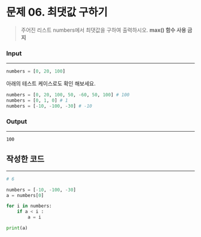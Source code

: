 # 문제 06. 최댓값 구하기



> 주어진 리스트 numbers에서 최댓값을 구하여 출력하시오.
**max() 함수 사용 금지**
>

### Input
---

```python
numbers = [0, 20, 100]
```

아래의 테스트 케이스로도 확인 해보세요.
```python
numbers = [0, 20, 100, 50, -60, 50, 100] # 100
numbers = [0, 1, 0] # 1
numbers = [-10, -100, -30] # -10 
```

### Output
---

```
100
```



## 작성한 코드
----

```python
# 6

numbers = [-10, -100, -30]
a = numbers[0]

for i in numbers:
    if a < i :
        a = i

print(a)
```


</aside>
